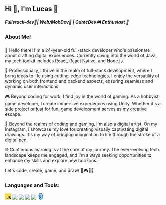 ## Hi 👋, I'm  Lucas 🐧

##### Fullstack-dev🚩| Web/MobDev👥 | GameDev🎮 Enthusiast 👻
### About Me!
##### 
👋 Hello there! I'm a 24-year-old full-stack developer who's passionate about crafting digital experiences. Currently diving into the world of Java, my tech toolkit includes React, React Native, and Node.js.

🚀 Professionally, I thrive in the realm of full-stack development, where I bring ideas to life using cutting-edge technologies. I enjoy the versatility of working on both frontend and backend aspects, ensuring seamless and dynamic user interactions.

🎮 Beyond coding for work, I find joy in the world of gaming. As a hobbyist game developer, I create immersive experiences using Unity. Whether it's a side project or just for fun, game development serves as my creative escape.

🎨 Beyond the realms of coding and gaming, I'm also a digital artist. On my Instagram, I showcase my love for creating visually captivating digital drawings. It's my way of bringing imagination to life through the stroke of a digital pen.

🌐 Continuous learning is at the core of my journey. The ever-evolving tech landscape keeps me engaged, and I'm always seeking opportunities to enhance my skills and explore new horizons.

Let's code, create, game, and draw! 🚀🎮🎨✨

##### 
### Languages and Tools:
<code><img height="20" src="https://raw.githubusercontent.com/github/explore/80688e429a7d4ef2fca1e82350fe8e3517d3494d/topics/javascript/javascript.png"></code>
<code><img height="20" src="https://e7.pngegg.com/pngimages/340/226/png-clipart-purple-and-white-logo-c-computer-programming-software-development-programmer-marklogic-coder-miscellaneous-purple.png"></code>
<code><img height="20" src="https://upload.wikimedia.org/wikipedia/commons/thumb/a/a7/React-icon.svg/1280px-React-icon.svg.png"></code>
<code><img height="20" src="https://vuejs.org/images/logo.png"></code>
<code><img height="20" src="https://image.flaticon.com/icons/png/512/919/919827.png"></code>
<code><img height="20" src="https://raw.githubusercontent.com/github/explore/6c6508f34230f0ac0d49e847a326429eefbfc030/topics/css/css.png"></code>



